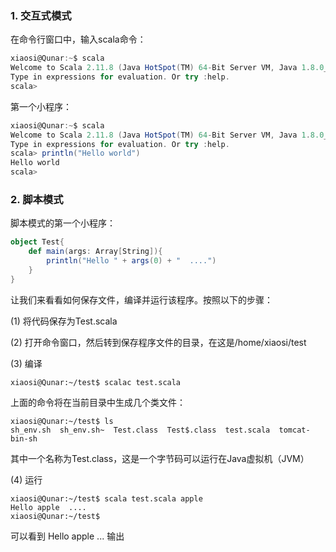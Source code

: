 ### 1. 交互式模式

在命令行窗口中，输入scala命令：
```scala
xiaosi@Qunar:~$ scala
Welcome to Scala 2.11.8 (Java HotSpot(TM) 64-Bit Server VM, Java 1.8.0_91).
Type in expressions for evaluation. Or try :help.
scala>
```
第一个小程序：
```scala
xiaosi@Qunar:~$ scala
Welcome to Scala 2.11.8 (Java HotSpot(TM) 64-Bit Server VM, Java 1.8.0_91).
Type in expressions for evaluation. Or try :help.
scala> println("Hello world")
Hello world
scala>
```

### 2. 脚本模式

脚本模式的第一个小程序：
```scala
object Test{
    def main(args: Array[String]){
        println("Hello " + args(0) + "  ....")
    }
}
```
让我们来看看如何保存文件，编译并运行该程序。按照以下的步骤：

(1) 将代码保存为Test.scala

(2) 打开命令窗口，然后转到保存程序文件的目录，在这是/home/xiaosi/test

(3) 编译
```
xiaosi@Qunar:~/test$ scalac test.scala
```
上面的命令将在当前目录中生成几个类文件：
```
xiaosi@Qunar:~/test$ ls
sh_env.sh  sh_env.sh~  Test.class  Test$.class  test.scala  tomcat-bin-sh
```

其中一个名称为Test.class，这是一个字节码可以运行在Java虚拟机（JVM）

(4) 运行
```
xiaosi@Qunar:~/test$ scala test.scala apple
Hello apple  ....
xiaosi@Qunar:~/test$
```
可以看到 Hello apple ... 输出

